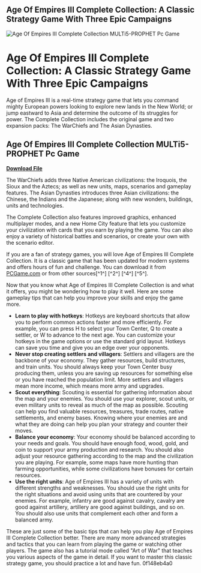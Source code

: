 ## Age Of Empires III Complete Collection: A Classic Strategy Game With Three Epic Campaigns

 
![Age Of Empires III Complete Collection MULTi5-PROPHET Pc Game](https://encrypted-tbn2.gstatic.com/images?q=tbn:ANd9GcQkdd7IegDsGNwDlQ3Xu87pcszD3eaNeoQjQ18gyrqKkdpWaCv6y6TOwBu5)

 
# Age Of Empires III Complete Collection: A Classic Strategy Game With Three Epic Campaigns
 
Age of Empires III is a real-time strategy game that lets you command mighty European powers looking to explore new lands in the New World; or jump eastward to Asia and determine the outcome of its struggles for power. The Complete Collection includes the original game and two expansion packs: The WarChiefs and The Asian Dynasties.
 
## Age Of Empires III Complete Collection MULTi5-PROPHET Pc Game


[**Download File**](https://www.google.com/url?q=https%3A%2F%2Furloso.com%2F2tKZAn&sa=D&sntz=1&usg=AOvVaw2YVflvEe1MY915z1itBodJ)

 
The WarChiefs adds three Native American civilizations: the Iroquois, the Sioux and the Aztecs; as well as new units, maps, scenarios and gameplay features. The Asian Dynasties introduces three Asian civilizations: the Chinese, the Indians and the Japanese; along with new wonders, buildings, units and technologies.
 
The Complete Collection also features improved graphics, enhanced multiplayer modes, and a new Home City feature that lets you customize your civilization with cards that you earn by playing the game. You can also enjoy a variety of historical battles and scenarios, or create your own with the scenario editor.
 
If you are a fan of strategy games, you will love Age of Empires III Complete Collection. It is a classic game that has been updated for modern systems and offers hours of fun and challenge. You can download it from [PCGame.com](https://www.pcgame.com/age-of-empires-iii-complete-collection) or from other sources[^1^] [^2^] [^4^] [^5^].
  
Now that you know what Age of Empires III Complete Collection is and what it offers, you might be wondering how to play it well. Here are some gameplay tips that can help you improve your skills and enjoy the game more.
 
- **Learn to play with hotkeys**: Hotkeys are keyboard shortcuts that allow you to perform common actions faster and more efficiently. For example, you can press H to select your Town Center, Q to create a settler, or W to advance to the next age. You can customize your hotkeys in the game options or use the standard grid layout. Hotkeys can save you time and give you an edge over your opponents.
- **Never stop creating settlers and villagers**: Settlers and villagers are the backbone of your economy. They gather resources, build structures, and train units. You should always keep your Town Center busy producing them, unless you are saving up resources for something else or you have reached the population limit. More settlers and villagers mean more income, which means more army and upgrades.
- **Scout everything**: Scouting is essential for gathering information about the map and your enemies. You should use your explorer, scout units, or even military units to reveal as much of the map as possible. Scouting can help you find valuable resources, treasures, trade routes, native settlements, and enemy bases. Knowing where your enemies are and what they are doing can help you plan your strategy and counter their moves.
- **Balance your economy**: Your economy should be balanced according to your needs and goals. You should have enough food, wood, gold, and coin to support your army production and research. You should also adjust your resource gathering according to the map and the civilization you are playing. For example, some maps have more hunting than farming opportunities, while some civilizations have bonuses for certain resources.
- **Use the right units**: Age of Empires III has a variety of units with different strengths and weaknesses. You should use the right units for the right situations and avoid using units that are countered by your enemies. For example, infantry are good against cavalry, cavalry are good against artillery, artillery are good against buildings, and so on. You should also use units that complement each other and form a balanced army.

These are just some of the basic tips that can help you play Age of Empires III Complete Collection better. There are many more advanced strategies and tactics that you can learn from playing the game or watching other players. The game also has a tutorial mode called \"Art of War\" that teaches you various aspects of the game in detail. If you want to master this classic strategy game, you should practice a lot and have fun.
 0f148eb4a0
